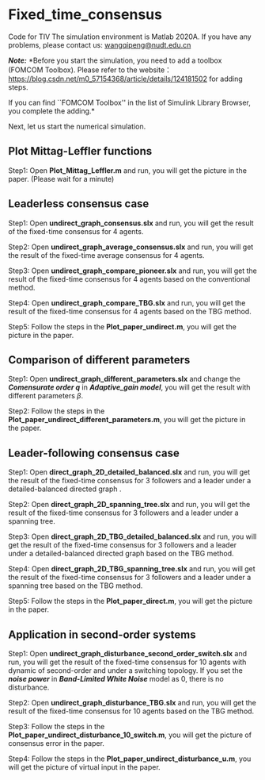 # Fixed_time_consensus
Code for TIV
The simulation environment is Matlab 2020A.
If you have any problems, please contact us: wangqipeng@nudt.edu.cn

***Note:***
*Before you start the simulation, you need to add a toolbox (FOMCOM Toolbox).
Please refer to the website： https://blog.csdn.net/m0_57154368/article/details/124181502
for adding steps.

If you can find ``FOMCOM Toolbox'' in the list of Simulink Library Browser, you complete the adding.*


Next, let us start the numerical simulation. 

## Plot Mittag-Leffler functions

Step1: Open **Plot_Mittag_Leffler.m** and run, you will get the picture in the paper. (Please wait for a minute)


## Leaderless consensus case

Step1: Open **undirect_graph_consensus.slx** and run, you will get the result of the fixed-time consensus for 4 agents.

Step2: Open **undirect_graph_average_consensus.slx** and run, you will get the result of the fixed-time average consensus for 4 agents.

Step3: Open **undirect_graph_compare_pioneer.slx** and run, you will get the result of the fixed-time consensus for 4 agents based on the conventional method.

Step4: Open **undirect_graph_compare_TBG.slx** and run, you will get the result of the fixed-time consensus for 4 agents based on the TBG method.

Step5: Follow the steps in the **Plot_paper_undirect.m**, you will get the picture in the paper.

## Comparison of different parameters

Step1: Open **undirect_graph_different_parameters.slx** and change the ***Comensurate order q*** in ***Adaptive_gain model***, you will get the result with different parameters $\beta$.

Step2: Follow the steps in the **Plot_paper_undirect_different_parameters.m**, you will get the picture in the paper.


## Leader-following consensus case
Step1: Open **direct_graph_2D_detailed_balanced.slx** and run, you will get the result of the fixed-time consensus for 3 followers and a leader under a detailed-balanced directed graph .

Step2: Open **direct_graph_2D_spanning_tree.slx** and run, you will get the result of the fixed-time consensus for 3 followers and a leader under a spanning tree.

Step3: Open **direct_graph_2D_TBG_detailed_balanced.slx** and run, you will get the result of the fixed-time consensus for 3 followers and a leader under a detailed-balanced directed graph based on the TBG method.

Step4: Open **direct_graph_2D_TBG_spanning_tree.slx** and run, you will get the result of the fixed-time consensus for 3 followers and a leader under a spanning tree based on the TBG method.

Step5: Follow the steps in the **Plot_paper_direct.m**, you will get the picture in the paper.



## Application in second-order systems

Step1: Open **undirect_graph_disturbance_second_order_switch.slx** and run, you will get the result of the fixed-time consensus for 10 agents with dynamic of second-order and under a switching topology. If you set the ***noise power*** in ***Band-Limited White Noise*** model as 0, there is no disturbance.

Step2: Open **undirect_graph_disturbance_TBG.slx** and run, you will get the result of the fixed-time consensus for 10 agents based on the TBG method.

Step3: Follow the steps in the **Plot_paper_undirect_disturbance_10_switch.m**, you will get the picture of consensus error in the paper.

Step4: Follow the steps in the **Plot_paper_undirect_disturbance_u.m**, you will get the picture of virtual input in the paper.
